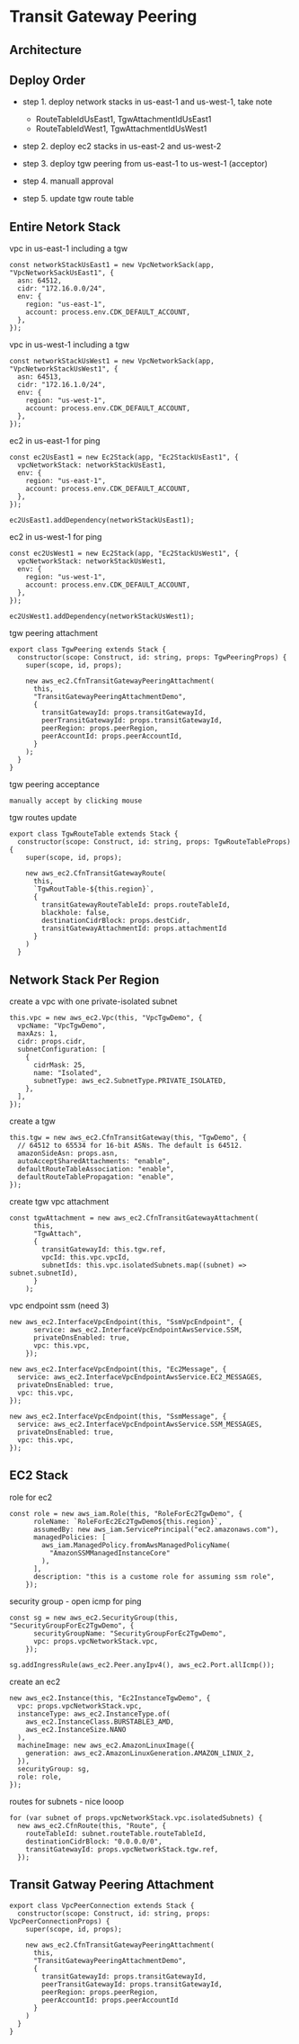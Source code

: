 # Transit Gateway Peering 


## Architecture 

## Deploy Order 

- step 1. deploy network stacks in us-east-1 and us-west-1, take note 
  - RouteTableIdUsEast1, TgwAttachmentIdUsEast1
  - RouteTableIdWest1, TgwAttachmentIdUsWest1

- step 2. deploy ec2 stacks in us-east-2 and us-west-2

- step 3. deploy tgw peering from us-east-1 to us-west-1 (acceptor)

- step 4. manuall approval 

- step 5. update tgw route table 

## Entire Netork Stack 
vpc in us-east-1 including a tgw
```tsx 
const networkStackUsEast1 = new VpcNetworkSack(app, "VpcNetworkSackUsEast1", {
  asn: 64512,
  cidr: "172.16.0.0/24",
  env: {
    region: "us-east-1",
    account: process.env.CDK_DEFAULT_ACCOUNT,
  },
});
```
vpc in us-west-1 including a tgw
```tsx 
const networkStackUsWest1 = new VpcNetworkSack(app, "VpcNetworkStackUsWest1", {
  asn: 64513,
  cidr: "172.16.1.0/24",
  env: {
    region: "us-west-1",
    account: process.env.CDK_DEFAULT_ACCOUNT,
  },
});
```
ec2 in us-east-1 for ping 
```tsx
const ec2UsEast1 = new Ec2Stack(app, "Ec2StackUsEast1", {
  vpcNetworkStack: networkStackUsEast1,
  env: {
    region: "us-east-1",
    account: process.env.CDK_DEFAULT_ACCOUNT,
  },
});

ec2UsEast1.addDependency(networkStackUsEast1);
```
ec2 in us-west-1 for ping 
```tsx
const ec2UsWest1 = new Ec2Stack(app, "Ec2StackUsWest1", {
  vpcNetworkStack: networkStackUsWest1,
  env: {
    region: "us-west-1",
    account: process.env.CDK_DEFAULT_ACCOUNT,
  },
});

ec2UsWest1.addDependency(networkStackUsWest1);
```
tgw peering attachment 
```tsx
export class TgwPeering extends Stack {
  constructor(scope: Construct, id: string, props: TgwPeeringProps) {
    super(scope, id, props);

    new aws_ec2.CfnTransitGatewayPeeringAttachment(
      this,
      "TransitGatewayPeeringAttachmentDemo",
      {
        transitGatewayId: props.transitGatewayId,
        peerTransitGatewayId: props.transitGatewayId,
        peerRegion: props.peerRegion,
        peerAccountId: props.peerAccountId,
      }
    );
  }
}
```

tgw peering acceptance 
```tsx
manually accept by clicking mouse
```

tgw routes update
```tsx
export class TgwRouteTable extends Stack {
  constructor(scope: Construct, id: string, props: TgwRouteTableProps) {
    super(scope, id, props);

    new aws_ec2.CfnTransitGatewayRoute(
      this,
      `TgwRoutTable-${this.region}`,
      {
        transitGatewayRouteTableId: props.routeTableId,
        blackhole: false,
        destinationCidrBlock: props.destCidr,
        transitGatewayAttachmentId: props.attachmentId
      }
    )
  }
```

## Network Stack Per Region 
create a vpc with one private-isolated subnet 
```tsx
this.vpc = new aws_ec2.Vpc(this, "VpcTgwDemo", {
  vpcName: "VpcTgwDemo",
  maxAzs: 1,
  cidr: props.cidr,
  subnetConfiguration: [
    {
      cidrMask: 25,
      name: "Isolated",
      subnetType: aws_ec2.SubnetType.PRIVATE_ISOLATED,
    },
  ],
});
```
create a tgw
```tsx
this.tgw = new aws_ec2.CfnTransitGateway(this, "TgwDemo", {
  // 64512 to 65534 for 16-bit ASNs. The default is 64512.
  amazonSideAsn: props.asn,
  autoAcceptSharedAttachments: "enable",
  defaultRouteTableAssociation: "enable",
  defaultRouteTablePropagation: "enable",
});
```
create tgw vpc attachment
```tsx
const tgwAttachment = new aws_ec2.CfnTransitGatewayAttachment(
      this,
      "TgwAttach",
      {
        transitGatewayId: this.tgw.ref,
        vpcId: this.vpc.vpcId,
        subnetIds: this.vpc.isolatedSubnets.map((subnet) => subnet.subnetId),
      }
    );
```
vpc endpoint ssm (need 3)
```tsx 
new aws_ec2.InterfaceVpcEndpoint(this, "SsmVpcEndpoint", {
      service: aws_ec2.InterfaceVpcEndpointAwsService.SSM,
      privateDnsEnabled: true,
      vpc: this.vpc,
    });

new aws_ec2.InterfaceVpcEndpoint(this, "Ec2Message", {
  service: aws_ec2.InterfaceVpcEndpointAwsService.EC2_MESSAGES,
  privateDnsEnabled: true,
  vpc: this.vpc,
});

new aws_ec2.InterfaceVpcEndpoint(this, "SsmMessage", {
  service: aws_ec2.InterfaceVpcEndpointAwsService.SSM_MESSAGES,
  privateDnsEnabled: true,
  vpc: this.vpc,
});
```


## EC2 Stack 
role for ec2 
```tsx
const role = new aws_iam.Role(this, "RoleForEc2TgwDemo", {
      roleName: `RoleForEc2Ec2TgwDemo${this.region}`,
      assumedBy: new aws_iam.ServicePrincipal("ec2.amazonaws.com"),
      managedPolicies: [
        aws_iam.ManagedPolicy.fromAwsManagedPolicyName(
          "AmazonSSMManagedInstanceCore"
        ),
      ],
      description: "this is a custome role for assuming ssm role",
    });
```
security group - open icmp for ping 
```tsx
const sg = new aws_ec2.SecurityGroup(this, "SecurityGroupForEc2TgwDemo", {
      securityGroupName: "SecurityGroupForEc2TgwDemo",
      vpc: props.vpcNetworkStack.vpc,
    });

sg.addIngressRule(aws_ec2.Peer.anyIpv4(), aws_ec2.Port.allIcmp());
```
create an ec2 
```tsx
new aws_ec2.Instance(this, "Ec2InstanceTgwDemo", {
  vpc: props.vpcNetworkStack.vpc,
  instanceType: aws_ec2.InstanceType.of(
    aws_ec2.InstanceClass.BURSTABLE3_AMD,
    aws_ec2.InstanceSize.NANO
  ),
  machineImage: new aws_ec2.AmazonLinuxImage({
    generation: aws_ec2.AmazonLinuxGeneration.AMAZON_LINUX_2,
  }),
  securityGroup: sg,
  role: role,
});
```
routes for subnets - nice looop
```tsx
for (var subnet of props.vpcNetworkStack.vpc.isolatedSubnets) {
  new aws_ec2.CfnRoute(this, "Route", {
    routeTableId: subnet.routeTable.routeTableId,
    destinationCidrBlock: "0.0.0.0/0",
    transitGatewayId: props.vpcNetworkStack.tgw.ref,
  });
```

## Transit Gatway Peering Attachment
```tsx
export class VpcPeerConnection extends Stack {
  constructor(scope: Construct, id: string, props: VpcPeerConnectionProps) {
    super(scope, id, props);

    new aws_ec2.CfnTransitGatewayPeeringAttachment(
      this,
      "TransitGatewayPeeringAttachmentDemo",
      {
        transitGatewayId: props.transitGatewayId,
        peerTransitGatewayId: props.transitGatewayId,
        peerRegion: props.peerRegion,
        peerAccountId: props.peerAccountId
      }
    )
  }
}
```


